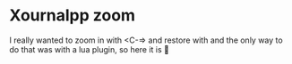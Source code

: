 # Xournalpp zoom

I really wanted to zoom in with <C-=> and restore with <C-0> and the only way to do that was with a lua plugin, so here it is 👾